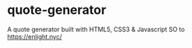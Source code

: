 # quote-generator
A quote generator built with HTML5, CSS3 &amp; Javascript
SO to https://enlight.nyc/

